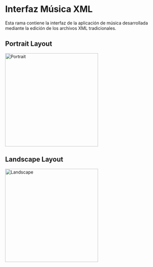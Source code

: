 # Interfaz Música XML
Esta rama contiene la interfaz de la aplicación de música desarrollada mediante la edición de los archivos XML tradicionales. 

## Portrait Layout
<img src="https://github.com/user-attachments/assets/a523aa5a-6896-482d-94e7-f4e08e49dc9c" alt="Portrait" width="300">

## Landscape Layout
<img src="https://github.com/user-attachments/assets/5f7e7c1a-3ae0-4979-80b0-856ad0aa74a4" alt="Landscape" height="300">
